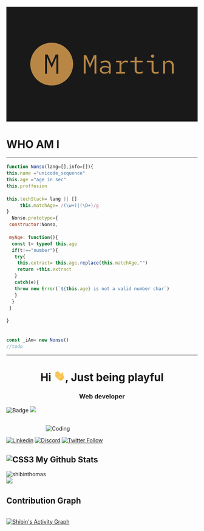 ![my style](./images/logo.png)

# WHO AM I 
___

```js
function Nonso(lang=[],info=[]){
this.name ="unicode_sequence"
this.age ="age in sec"
this.proffesion

this.techStack= lang || []
     this.matchAge= /(\w+)|(\D+)/g
}
  Nonso.prototype={  
 constructor:Nonso,
 
 myAge: function(){
  const t= typeof this.age
  if(t!=="number"){
   try{
    this.extract= this.age.replace(this.matchAge,"")
    return +this.extract
   }
   catch(e){
   throw new Error(`${this.age} is not a valid number char`)
   }
  }
 }
 
}


const _iAm= new Nonso()
//todo
```
___

<h1 align="center">Hi <img src="https://raw.githubusercontent.com/ABSphreak/ABSphreak/master/gifs/Hi.gif" width="30px">, Just being playful</h1>

<h3 align="center">Web developer</h3>

![Badge](https://visitor-counter-badge.vercel.app/api/nonso01/nonso01) <a href="https://www.github.com/nonso01" target="_blank" rel="noreferrer"><img
src="https://img.shields.io/github/followers/nonso01?logo=github&style=for-the-badge&color=0891b2&labelColor=1c1917" /></a>

<br>
<img align="right" alt="Coding" width="400" src="https://cdn.dribbble.com/users/2646423/screenshots/5507196/computer.gif">
 
 <br>


[![Linkedin](https://img.shields.io/static/v1?label=&message=Linkedin&color=0E7FBF&&&style=flat&logo=linkedin&logoColor=white)](https://www.linkedin.com/in/nonso-martin-80b221238)
[![Discord](https://img.shields.io/static/v1?label=&labelColor=6E85D3&message=nonso01&color=555555&style=flat&logo=discord&logoColor=white)](https://discord.com/users/)
[![Twitter Follow](https://img.shields.io/twitter/follow/Nonsomartin6?color=1DA1F2&logo=twitter&style=flat)](https://twitter.com/intent/follow?original_referer=https%3A%2F%2Ftwitter.com%2Fitsmeshibintmz&screen_name=Nonsomartin6)



## <img src="https://cdn.discordapp.com/attachments/1020926419708166205/1034125465369182270/stats.png" height="25" alt="CSS3" /> My Github Stats

 <img src="https://github-readme-stats-itsmeshibintmz.vercel.app/api?username=nonso01&show_icons=true&&line_height=25&width=20&title_color=FFFFFF&icon_color=FFFFFF&text_color=FFFFFF&bg_color=454455" alt="shibinthomas" />
 
 <br>
<a href="http://www.github.com/nonso01"><img src="https://github-readme-streak-stats.herokuapp.com/?user=itsmeshibintmz&stroke=ffffff&background=454455&ring=0891b2&fire=FF0000&currStreakNum=ffffff&currStreakLabel=0891b2&sideNums=ffffff&sideLabels=ffffff&dates=ffffff&hide_border=false" /></a>

## Contribution Graph

  <br/>
   <a href="https://github.com/itsmeshibintmz"><img alt="Shibin's Activity Graph" src="https://activity-graph.herokuapp.com/graph?username=nonso01&custom_title=nonso01s%20Contribution%20Graph&theme=react-dark" /></a>
  <br/>